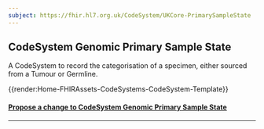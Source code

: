 ```yaml
---
subject: https://fhir.hl7.org.uk/CodeSystem/UKCore-PrimarySampleState
---
```


## CodeSystem Genomic Primary Sample State

A CodeSystem to record the categorisation of a specimen, either sourced from a Tumour or Germline.

{{render:Home-FHIRAssets-CodeSystems-CodeSystem-Template}}

<div id="Feedback" class="tabcontent">

<h4><a href='https://simplifier.net/HL7FHIRUKCoreR4/CodeSystem-UKCore-SampleCategory/~issues?level=File' target="_blank">Propose a change to CodeSystem Genomic Primary Sample State </a></h4>
</div>

---